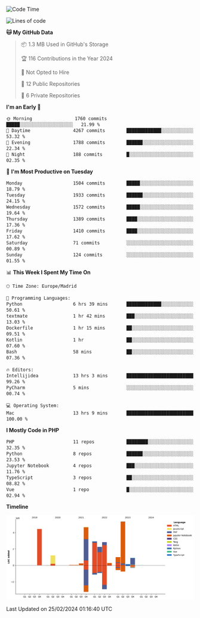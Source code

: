 <!--START_SECTION:waka-->
![Code Time](http://img.shields.io/badge/Code%20Time-60%20hrs%2046%20mins-blue)

![Lines of code](https://img.shields.io/badge/From%20Hello%20World%20I%27ve%20Written-26.3%20million%20lines%20of%20code-blue)

**🐱 My GitHub Data** 

> 📦 1.3 MB Used in GitHub's Storage 
 > 
> 🏆 116 Contributions in the Year 2024
 > 
> 🚫 Not Opted to Hire
 > 
> 📜 12 Public Repositories 
 > 
> 🔑 6 Private Repositories 
 > 
**I'm an Early 🐤** 

```text
🌞 Morning                1760 commits        █████░░░░░░░░░░░░░░░░░░░░   21.99 % 
🌆 Daytime                4267 commits        █████████████░░░░░░░░░░░░   53.32 % 
🌃 Evening                1788 commits        ██████░░░░░░░░░░░░░░░░░░░   22.34 % 
🌙 Night                  188 commits         █░░░░░░░░░░░░░░░░░░░░░░░░   02.35 % 
```
📅 **I'm Most Productive on Tuesday** 

```text
Monday                   1504 commits        █████░░░░░░░░░░░░░░░░░░░░   18.79 % 
Tuesday                  1933 commits        ██████░░░░░░░░░░░░░░░░░░░   24.15 % 
Wednesday                1572 commits        █████░░░░░░░░░░░░░░░░░░░░   19.64 % 
Thursday                 1389 commits        ████░░░░░░░░░░░░░░░░░░░░░   17.36 % 
Friday                   1410 commits        ████░░░░░░░░░░░░░░░░░░░░░   17.62 % 
Saturday                 71 commits          ░░░░░░░░░░░░░░░░░░░░░░░░░   00.89 % 
Sunday                   124 commits         ░░░░░░░░░░░░░░░░░░░░░░░░░   01.55 % 
```


📊 **This Week I Spent My Time On** 

```text
🕑︎ Time Zone: Europe/Madrid

💬 Programming Languages: 
Python                   6 hrs 39 mins       █████████████░░░░░░░░░░░░   50.61 % 
textmate                 1 hr 42 mins        ███░░░░░░░░░░░░░░░░░░░░░░   13.03 % 
Dockerfile               1 hr 15 mins        ██░░░░░░░░░░░░░░░░░░░░░░░   09.51 % 
Kotlin                   1 hr                ██░░░░░░░░░░░░░░░░░░░░░░░   07.60 % 
Bash                     58 mins             ██░░░░░░░░░░░░░░░░░░░░░░░   07.36 % 

🔥 Editors: 
Intellijidea             13 hrs 3 mins       █████████████████████████   99.26 % 
PyCharm                  5 mins              ░░░░░░░░░░░░░░░░░░░░░░░░░   00.74 % 

💻 Operating System: 
Mac                      13 hrs 9 mins       █████████████████████████   100.00 % 
```

**I Mostly Code in PHP** 

```text
PHP                      11 repos            ████████░░░░░░░░░░░░░░░░░   32.35 % 
Python                   8 repos             ██████░░░░░░░░░░░░░░░░░░░   23.53 % 
Jupyter Notebook         4 repos             ███░░░░░░░░░░░░░░░░░░░░░░   11.76 % 
TypeScript               3 repos             ██░░░░░░░░░░░░░░░░░░░░░░░   08.82 % 
Vue                      1 repo              █░░░░░░░░░░░░░░░░░░░░░░░░   02.94 % 
```



**Timeline**

![Lines of Code chart](https://raw.githubusercontent.com/danisoronellas/danisoronellas/main/assets/bar_graph.png)


 Last Updated on 25/02/2024 01:16:40 UTC
<!--END_SECTION:waka-->
